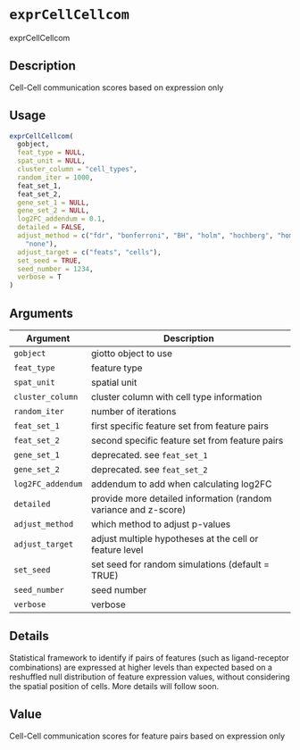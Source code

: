 # `exprCellCellcom`

exprCellCellcom


## Description

Cell-Cell communication scores based on expression only


## Usage

```r
exprCellCellcom(
  gobject,
  feat_type = NULL,
  spat_unit = NULL,
  cluster_column = "cell_types",
  random_iter = 1000,
  feat_set_1,
  feat_set_2,
  gene_set_1 = NULL,
  gene_set_2 = NULL,
  log2FC_addendum = 0.1,
  detailed = FALSE,
  adjust_method = c("fdr", "bonferroni", "BH", "holm", "hochberg", "hommel", "BY",
    "none"),
  adjust_target = c("feats", "cells"),
  set_seed = TRUE,
  seed_number = 1234,
  verbose = T
)
```


## Arguments

Argument      |Description
------------- |----------------
`gobject`     |     giotto object to use
`feat_type`     |     feature type
`spat_unit`     |     spatial unit
`cluster_column`     |     cluster column with cell type information
`random_iter`     |     number of iterations
`feat_set_1`     |     first specific feature set from feature pairs
`feat_set_2`     |     second specific feature set from feature pairs
`gene_set_1`     |     deprecated. see `feat_set_1`
`gene_set_2`     |     deprecated. see `feat_set_2`
`log2FC_addendum`     |     addendum to add when calculating log2FC
`detailed`     |     provide more detailed information (random variance and z-score)
`adjust_method`     |     which method to adjust p-values
`adjust_target`     |     adjust multiple hypotheses at the cell or feature level
`set_seed`     |     set seed for random simulations (default = TRUE)
`seed_number`     |     seed number
`verbose`     |     verbose


## Details

Statistical framework to identify if pairs of features (such as ligand-receptor combinations)
 are expressed at higher levels than expected based on a reshuffled null distribution of feature expression values,
 without considering the spatial position of cells.
 More details will follow soon.


## Value

Cell-Cell communication scores for feature pairs based on expression only


